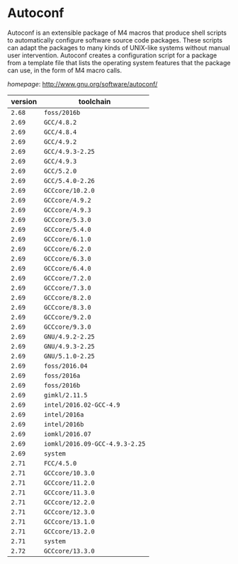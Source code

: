 # Autoconf

Autoconf is an extensible package of M4 macros that produce shell scripts  to automatically configure software source code packages. These scripts can adapt the  packages to many kinds of UNIX-like systems without manual user intervention. Autoconf  creates a configuration script for a package from a template file that lists the  operating system features that the package can use, in the form of M4 macro calls.

*homepage*: <http://www.gnu.org/software/autoconf/>

version | toolchain
--------|----------
``2.68`` | ``foss/2016b``
``2.69`` | ``GCC/4.8.2``
``2.69`` | ``GCC/4.8.4``
``2.69`` | ``GCC/4.9.2``
``2.69`` | ``GCC/4.9.3-2.25``
``2.69`` | ``GCC/4.9.3``
``2.69`` | ``GCC/5.2.0``
``2.69`` | ``GCC/5.4.0-2.26``
``2.69`` | ``GCCcore/10.2.0``
``2.69`` | ``GCCcore/4.9.2``
``2.69`` | ``GCCcore/4.9.3``
``2.69`` | ``GCCcore/5.3.0``
``2.69`` | ``GCCcore/5.4.0``
``2.69`` | ``GCCcore/6.1.0``
``2.69`` | ``GCCcore/6.2.0``
``2.69`` | ``GCCcore/6.3.0``
``2.69`` | ``GCCcore/6.4.0``
``2.69`` | ``GCCcore/7.2.0``
``2.69`` | ``GCCcore/7.3.0``
``2.69`` | ``GCCcore/8.2.0``
``2.69`` | ``GCCcore/8.3.0``
``2.69`` | ``GCCcore/9.2.0``
``2.69`` | ``GCCcore/9.3.0``
``2.69`` | ``GNU/4.9.2-2.25``
``2.69`` | ``GNU/4.9.3-2.25``
``2.69`` | ``GNU/5.1.0-2.25``
``2.69`` | ``foss/2016.04``
``2.69`` | ``foss/2016a``
``2.69`` | ``foss/2016b``
``2.69`` | ``gimkl/2.11.5``
``2.69`` | ``intel/2016.02-GCC-4.9``
``2.69`` | ``intel/2016a``
``2.69`` | ``intel/2016b``
``2.69`` | ``iomkl/2016.07``
``2.69`` | ``iomkl/2016.09-GCC-4.9.3-2.25``
``2.69`` | ``system``
``2.71`` | ``FCC/4.5.0``
``2.71`` | ``GCCcore/10.3.0``
``2.71`` | ``GCCcore/11.2.0``
``2.71`` | ``GCCcore/11.3.0``
``2.71`` | ``GCCcore/12.2.0``
``2.71`` | ``GCCcore/12.3.0``
``2.71`` | ``GCCcore/13.1.0``
``2.71`` | ``GCCcore/13.2.0``
``2.71`` | ``system``
``2.72`` | ``GCCcore/13.3.0``
